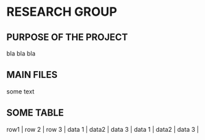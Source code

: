 # RESEARCH GROUP
 
## PURPOSE OF THE PROJECT
bla bla bla

## MAIN FILES
some text

## SOME TABLE
row1 | row 2 | row 3 |
data 1 | data2 | data 3 | 
data 1 | data2 | data 3 |